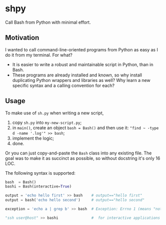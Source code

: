 # shpy

Call Bash from Python with minimal effort.

## Motivation

I wanted to call command-line-oriented programs from Python as easy as I do it from my terminal. For what?

- It is easier to write a robust and maintainable script in Python, than in Bash.
- These programs are already installed and known, so why install duplicating Python wrappers and libraries as well? Why learn a new specific syntax and a calling convention for each?

## Usage

To make use of `sh.py` when writing a new script,

1. copy `sh.py` into `my-new-script.py`;
2. in `main()`, create an object `bash = Bash()` and then use it: `"find ~ -type d -name '.log'" >> bash`;
3. implement the logic;
4. done.

Or you can just copy-and-paste the `Bash` class into any existing file. The goal was to make it as succinct as possible, so without docstring it's only 16 LOC.

The following syntax is supported:

```python
bash  = Bash()
bashi = Bash(interactive=True)

output = 'echo hello first' >> bash    # output=="hello first"
output = bash('echo hello second')     # output=="hello second"

exception = 'echo a | grep b' >> bash  # Exception: Errno 1 (means "not found" in grep)

"ssh user@host" >> bashi               #  for interactive applications like ssh, stdout/stderr is not captured
```

